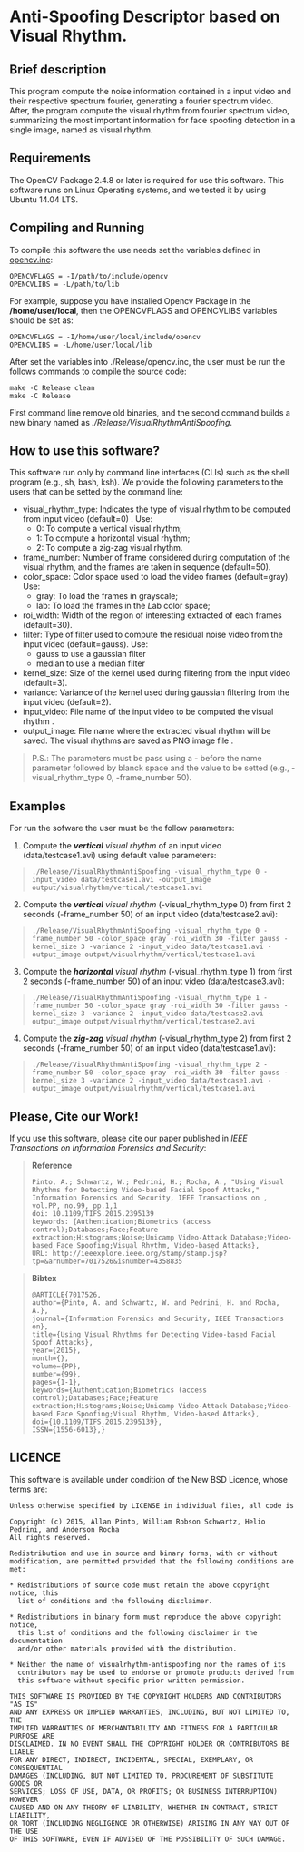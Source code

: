Anti-Spoofing Descriptor based on Visual Rhythm.
================================================

## Brief description
This program compute the noise information contained in a input video and their respective spectrum fourier, generating a fourier spectrum video. After, the program compute the visual rhythm from fourier spectrum video, summarizing the most important information for face spoofing detection in a single image, named as visual rhythm.

## Requirements ##
The OpenCV Package 2.4.8 or later is required for use this software. This software runs on Linux Operating systems, and we tested it by using Ubuntu 14.04 LTS.

## Compiling and Running ##
To compile this software the use needs set the variables defined in [opencv.inc](https://github.com/allansp84/visualrhythm-antispoofing/blob/master/Release/opencv.inc):

    OPENCVFLAGS = -I/path/to/include/opencv
    OPENCVLIBS = -L/path/to/lib

For example, suppose you have installed Opencv Package in the **/home/user/local**, then the OPENCVFLAGS and OPENCVLIBS variables should be set as:

    OPENCVFLAGS = -I/home/user/local/include/opencv
    OPENCVLIBS = -L/home/user/local/lib

After set the variables into ./Release/opencv.inc, the user must be run the follows commands to compile the source code:

    make -C Release clean
    make -C Release

First command line remove old binaries, and the second command builds a new binary named as *./Release/VisualRhythmAntiSpoofing*.

## How to use this software? ##

This software run only by command line interfaces (CLIs) such as the shell program (e.g., sh, bash, ksh). We provide the following parameters to the users that can be setted by the command line:

* visual_rhythm_type: Indicates the type of visual rhythm to be computed from input video (default=0) **<required>**. Use:
    + 0: To compute a vertical visual rhythm;
    + 1: To compute a horizontal visual rhythm;
    + 2: To compute a zig-zag visual rhythm.
* frame_number: Number of frame considered during computation of the visual rhythm, and the frames are taken in sequence (default=50).
* color_space: Color space used to load the video frames (default=gray). Use:
    + gray: To load the frames in grayscale;
    + lab: To load the frames in the *L*ab color space;
* roi_width: Width of the region of interesting extracted of each frames (default=30).
* filter: Type of filter used to compute the residual noise video from the input video (default=gauss). Use:
    + gauss to use a gaussian filter
    + median to use a median filter
* kernel_size: Size of the kernel used during filtering from the input video (default=3).
* variance: Variance of the kernel used during gaussian filtering from the input video (default=2).
* input_video: File name of the input video to be computed the visual rhythm **<required>**.
* output_image: File name where the extracted visual rhythm will be saved. The visual rhythms are saved as PNG image file **<required>**.

> P.S.: The parameters must be pass using a - before the name parameter followed by blanck space and the value to be setted (e.g., -visual_rhythm_type 0, -frame_number 50).

## Examples ##
For run the sofware the user must be the follow parameters:

1. Compute the *__vertical__ visual rhythm* of an input video (data/testcase1.avi) using default value parameters:
>     
>     ./Release/VisualRhythmAntiSpoofing -visual_rhythm_type 0 -input_video data/testcase1.avi -output_image output/visualrhythm/vertical/testcase1.avi
>     

2. Compute the *__vertical__ visual rhythm* (-visual_rhythm_type 0) from first 2 seconds (-frame_number 50) of an input video (data/testcase2.avi):
>     
>     ./Release/VisualRhythmAntiSpoofing -visual_rhythm_type 0 -frame_number 50 -color_space gray -roi_width 30 -filter gauss -kernel_size 3 -variance 2 -input_video data/testcase1.avi -output_image output/visualrhythm/vertical/testcase1.avi
>     

3. Compute the *__horizontal__ visual rhythm* (-visual_rhythm_type 1) from first 2 seconds (-frame_number 50) of an input video (data/testcase3.avi):
>     
>     ./Release/VisualRhythmAntiSpoofing -visual_rhythm_type 1 -frame_number 50 -color_space gray -roi_width 30 -filter gauss -kernel_size 3 -variance 2 -input_video data/testcase2.avi -output_image output/visualrhythm/vertical/testcase2.avi
>     

4. Compute the *__zig-zag__ visual rhythm* (-visual_rhythm_type 2) from first 2 seconds (-frame_number 50) of an input video (data/testcase1.avi):
>     
>     ./Release/VisualRhythmAntiSpoofing -visual_rhythm_type 2 -frame_number 50 -color_space gray -roi_width 30 -filter gauss -kernel_size 3 -variance 2 -input_video data/testcase1.avi -output_image output/visualrhythm/vertical/testcase1.avi
>     

## Please, Cite our Work! ##
If you use this software, please cite our paper published in *IEEE Transactions on Information Forensics and Security*:

> **Reference**
>
>     Pinto, A.; Schwartz, W.; Pedrini, H.; Rocha, A., "Using Visual Rhythms for Detecting Video-based Facial Spoof Attacks," Information Forensics and Security, IEEE Transactions on , vol.PP, no.99, pp.1,1
>     doi: 10.1109/TIFS.2015.2395139
>     keywords: {Authentication;Biometrics (access control);Databases;Face;Feature extraction;Histograms;Noise;Unicamp Video-Attack Database;Video-based Face Spoofing;Visual Rhythm, Video-based Attacks},
>     URL: http://ieeexplore.ieee.org/stamp/stamp.jsp?tp=&arnumber=7017526&isnumber=4358835


> **Bibtex**
>
>     @ARTICLE{7017526,
>     author={Pinto, A. and Schwartz, W. and Pedrini, H. and Rocha, A.},
>     journal={Information Forensics and Security, IEEE Transactions on},
>     title={Using Visual Rhythms for Detecting Video-based Facial Spoof Attacks},
>     year={2015},
>     month={},
>     volume={PP},
>     number={99},
>     pages={1-1},
>     keywords={Authentication;Biometrics (access control);Databases;Face;Feature extraction;Histograms;Noise;Unicamp Video-Attack Database;Video-based Face Spoofing;Visual Rhythm, Video-based Attacks},
>     doi={10.1109/TIFS.2015.2395139},
>     ISSN={1556-6013},}

## LICENCE ##

This software is available under condition of the New BSD Licence, whose terms are:

    Unless otherwise specified by LICENSE in individual files, all code is

    Copyright (c) 2015, Allan Pinto, William Robson Schwartz, Helio Pedrini, and Anderson Rocha
    All rights reserved.

    Redistribution and use in source and binary forms, with or without
    modification, are permitted provided that the following conditions are met:

    * Redistributions of source code must retain the above copyright notice, this
      list of conditions and the following disclaimer.

    * Redistributions in binary form must reproduce the above copyright notice,
      this list of conditions and the following disclaimer in the documentation
      and/or other materials provided with the distribution.

    * Neither the name of visualrhythm-antispoofing nor the names of its
      contributors may be used to endorse or promote products derived from
      this software without specific prior written permission.

    THIS SOFTWARE IS PROVIDED BY THE COPYRIGHT HOLDERS AND CONTRIBUTORS "AS IS"
    AND ANY EXPRESS OR IMPLIED WARRANTIES, INCLUDING, BUT NOT LIMITED TO, THE
    IMPLIED WARRANTIES OF MERCHANTABILITY AND FITNESS FOR A PARTICULAR PURPOSE ARE
    DISCLAIMED. IN NO EVENT SHALL THE COPYRIGHT HOLDER OR CONTRIBUTORS BE LIABLE
    FOR ANY DIRECT, INDIRECT, INCIDENTAL, SPECIAL, EXEMPLARY, OR CONSEQUENTIAL
    DAMAGES (INCLUDING, BUT NOT LIMITED TO, PROCUREMENT OF SUBSTITUTE GOODS OR
    SERVICES; LOSS OF USE, DATA, OR PROFITS; OR BUSINESS INTERRUPTION) HOWEVER
    CAUSED AND ON ANY THEORY OF LIABILITY, WHETHER IN CONTRACT, STRICT LIABILITY,
    OR TORT (INCLUDING NEGLIGENCE OR OTHERWISE) ARISING IN ANY WAY OUT OF THE USE
    OF THIS SOFTWARE, EVEN IF ADVISED OF THE POSSIBILITY OF SUCH DAMAGE.
